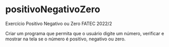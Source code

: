 # positivoNegativoZero
Exercício Positivo Negativo ou Zero FATEC 2022/2

Criar um programa que permita que o usuário digite um número, verificar e mostrar na tela se o número é positivo, negativo ou zero.
